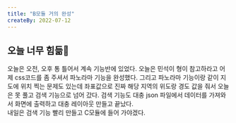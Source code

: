 ```yaml
---
title: "B모듈 거의 완성"
createBy: 2022-07-12
---
```


## 오늘 너무 힘듦🎪
오늘은 오전, 오후 통 틀어서 계속 기능반에 있었다. 오늘은 민석이 형이 참고하라고 어제 css코드를 좀 주셔서 파노라마 기능을 완성했다. 그리고 파노라마 기능이랑 같이 지도에 위치 찍는 문제도 있는데 좌표값으로 진짜 해당 지역의 위도랑 경도 값을 줘서 오늘은 못 풀고 검색 기능으로 넘어 갔다. 검색 기능도 대충 json 파일에서 데이터를 가져와서 화면에 출력하고 대충 레이아웃 만들고 끝났다.
<br>
내일은 검색 기능 빨리 만들고 C모듈에 들어 가야겠다.